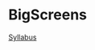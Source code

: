 BigScreens
==========

[Syllabus](https://github.com/ITPNYU/BigScreens/blob/master/Big-Screens-2016-Syllabus.md)
